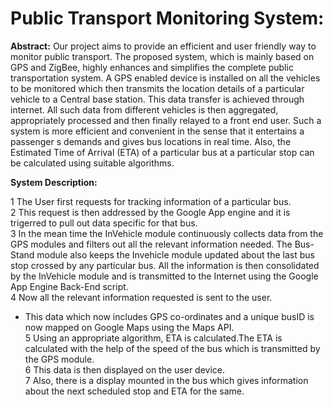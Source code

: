 Public Transport Monitoring System:
======================================
<b>Abstract:</b>
Our project aims to provide an efficient and user friendly way to monitor public transport. The proposed system, which is mainly based on GPS and ZigBee, highly enhances and simplifies the complete public transportation system. A GPS enabled device is installed on all the vehicles to be monitored which then transmits the location details of a particular vehicle to a Central base station. This data transfer is achieved through internet. All such data from different vehicles is then aggregated, appropriately processed and then finally relayed to a front end user. Such a system is more efficient and convenient in the sense that it entertains a passenger s demands and gives bus locations in real time. Also, the Estimated Time of Arrival (ETA) of a particular bus at a particular stop can be calculated using suitable algorithms.

<b>System Description:</b>

 1 The User first requests for tracking information of a particular bus.</br>
 2 This request is then addressed by the Google App engine and it is trigerred to pull out data specific for that bus.</br>
 3 In the mean time the InVehicle module continuously collects data from the GPS modules and filters out all the relevant information needed. The Bus-Stand module also keeps the Invehicle module updated about the last bus stop crossed by any particular bus. All the information is then consolidated by the InVehicle module and is transmitted to the Internet using the Google App Engine Back-End script. </br>
 4 Now all the relevant information requested is sent to the user.</br>
 * This data which now includes GPS co-ordinates and a unique busID is now mapped on Google Maps using the Maps API.</br>
 5 Using an appropriate algorithm, ETA is calculated.The ETA is calculated with the help of the speed of the bus which is transmitted by the GPS module.</br>
 6 This data is then displayed on the user device.</br>
 7 Also, there is a display mounted in the bus which gives information about the next scheduled stop and ETA for the same.</br>
